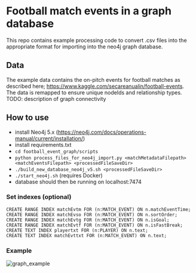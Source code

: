 # Football match events in a graph database
This repo contains example processing code to convert .csv files into 
the appropriate format for importing into the neo4j graph database.

## Data
The example data contains the on-pitch events for football matches as 
described here; https://www.kaggle.com/secareanualin/football-events.  
The data is remapped to ensure unique nodeIds and relationship types.  
TODO: description of graph connectivity

## How to use
* install Neo4j 5.x (https://neo4j.com/docs/operations-manual/current/installation/)
* install requirements.txt
* `cd football_event_graph/scripts`
* `python process_files_for_neo4j_import.py <matchMetadataFilepath> <matchEventsFilepath> <processedFileSaveDir>`
* `./build_new_database_neo4j_v5.sh <processedFileSaveDir>`
* `./start_neo4j.sh` (requires Docker)
* database should then be running on localhost:7474

### Set indexes (optional)
```
CREATE RANGE INDEX matchEvtm FOR (n:MATCH_EVENT) ON n.matchEventTime;
CREATE RANGE INDEX matchEvso FOR (n:MATCH_EVENT) ON n.sortOrder;
CREATE RANGE INDEX matchEvtg FOR (n:MATCH_EVENT) ON n.isGoal;
CREATE RANGE INDEX matchEvtf FOR (n:MATCH_EVENT) ON n.isFastBreak;
CREATE TEXT INDEX playertxt FOR (n:PLAYER) ON n.text;
CREATE TEXT INDEX matchEvttxt FOR (n:MATCH_EVENT) ON n.text;
```

### Example
![graph_example](https://user-images.githubusercontent.com/22633509/97285861-ac21d400-183a-11eb-897e-7e41f3068666.png)
